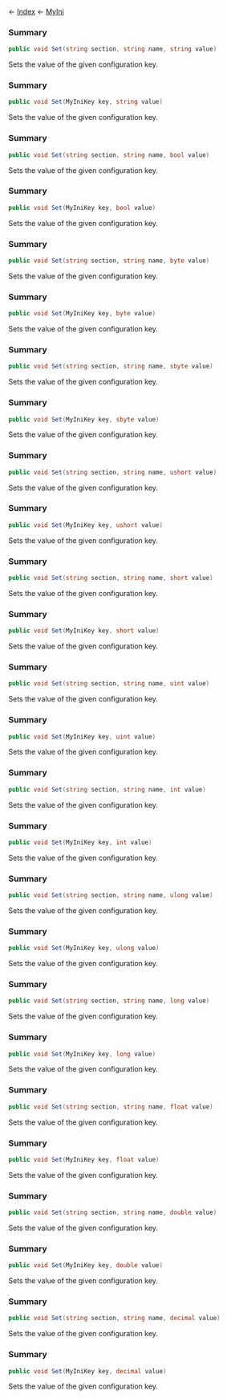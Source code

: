 ← [Index](Api-Index) ← [MyIni](VRage.Game.ModAPI.Ingame.Utilities.MyIni)

### Summary

```csharp
public void Set(string section, string name, string value)
```

Sets the value of the given configuration key.

### Summary

```csharp
public void Set(MyIniKey key, string value)
```

Sets the value of the given configuration key.

### Summary

```csharp
public void Set(string section, string name, bool value)
```

Sets the value of the given configuration key.

### Summary

```csharp
public void Set(MyIniKey key, bool value)
```

Sets the value of the given configuration key.

### Summary

```csharp
public void Set(string section, string name, byte value)
```

Sets the value of the given configuration key.

### Summary

```csharp
public void Set(MyIniKey key, byte value)
```

Sets the value of the given configuration key.

### Summary

```csharp
public void Set(string section, string name, sbyte value)
```

Sets the value of the given configuration key.

### Summary

```csharp
public void Set(MyIniKey key, sbyte value)
```

Sets the value of the given configuration key.

### Summary

```csharp
public void Set(string section, string name, ushort value)
```

Sets the value of the given configuration key.

### Summary

```csharp
public void Set(MyIniKey key, ushort value)
```

Sets the value of the given configuration key.

### Summary

```csharp
public void Set(string section, string name, short value)
```

Sets the value of the given configuration key.

### Summary

```csharp
public void Set(MyIniKey key, short value)
```

Sets the value of the given configuration key.

### Summary

```csharp
public void Set(string section, string name, uint value)
```

Sets the value of the given configuration key.

### Summary

```csharp
public void Set(MyIniKey key, uint value)
```

Sets the value of the given configuration key.

### Summary

```csharp
public void Set(string section, string name, int value)
```

Sets the value of the given configuration key.

### Summary

```csharp
public void Set(MyIniKey key, int value)
```

Sets the value of the given configuration key.

### Summary

```csharp
public void Set(string section, string name, ulong value)
```

Sets the value of the given configuration key.

### Summary

```csharp
public void Set(MyIniKey key, ulong value)
```

Sets the value of the given configuration key.

### Summary

```csharp
public void Set(string section, string name, long value)
```

Sets the value of the given configuration key.

### Summary

```csharp
public void Set(MyIniKey key, long value)
```

Sets the value of the given configuration key.

### Summary

```csharp
public void Set(string section, string name, float value)
```

Sets the value of the given configuration key.

### Summary

```csharp
public void Set(MyIniKey key, float value)
```

Sets the value of the given configuration key.

### Summary

```csharp
public void Set(string section, string name, double value)
```

Sets the value of the given configuration key.

### Summary

```csharp
public void Set(MyIniKey key, double value)
```

Sets the value of the given configuration key.

### Summary

```csharp
public void Set(string section, string name, decimal value)
```

Sets the value of the given configuration key.

### Summary

```csharp
public void Set(MyIniKey key, decimal value)
```

Sets the value of the given configuration key.

